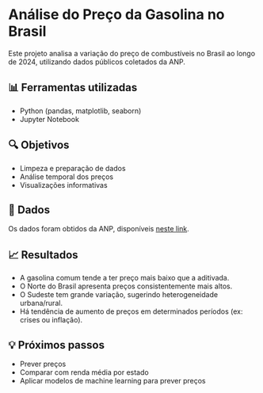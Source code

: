 # Análise do Preço da Gasolina no Brasil

Este projeto analisa a variação do preço de combustíveis no Brasil ao longo de 2024, utilizando dados públicos coletados da ANP.

## 📊 Ferramentas utilizadas
- Python (pandas, matplotlib, seaborn)
- Jupyter Notebook

## 🔍 Objetivos
- Limpeza e preparação de dados
- Análise temporal dos preços
- Visualizações informativas

## 📁 Dados
Os dados foram obtidos da ANP, disponíveis [neste link](https://drive.google.com/file/d/1IV3vhqFmJpZGS9gpkd7bB0aVeuWX3zwR/view?usp=drive_link).

## 📈 Resultados
- A gasolina comum tende a ter preço mais baixo que a aditivada.
- O Norte do Brasil apresenta preços consistentemente mais altos.
- O Sudeste tem grande variação, sugerindo heterogeneidade urbana/rural.
- Há tendência de aumento de preços em determinados períodos (ex: crises ou inflação).

## 💡 Próximos passos
- Prever preços
- Comparar com renda média por estado
- Aplicar modelos de machine learning para prever preços

